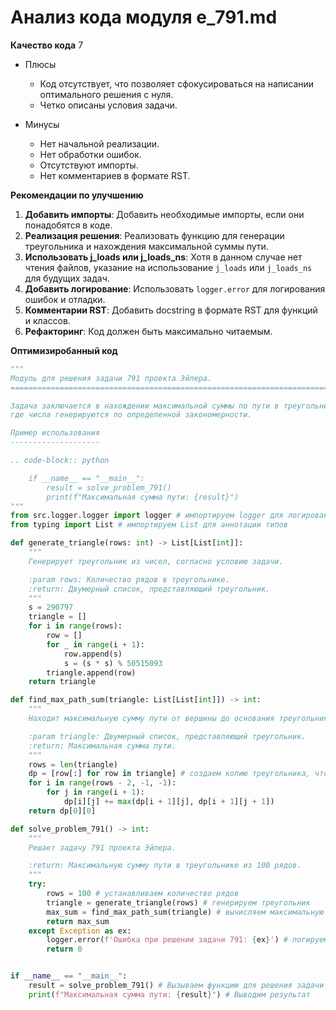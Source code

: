 # Анализ кода модуля e_791.md

**Качество кода**
7
- Плюсы
    - Код отсутствует, что позволяет сфокусироваться на написании оптимального решения с нуля.
    - Четко описаны условия задачи.

- Минусы
    - Нет начальной реализации.
    - Нет обработки ошибок.
    - Отсутствуют импорты.
    - Нет комментариев в формате RST.

**Рекомендации по улучшению**

1.  **Добавить импорты**: Добавить необходимые импорты, если они понадобятся в коде.
2.  **Реализация решения**: Реализовать функцию для генерации треугольника и нахождения максимальной суммы пути.
3.  **Использовать j_loads или j_loads_ns**: Хотя в данном случае нет чтения файлов, указание на использование `j_loads` или `j_loads_ns` для будущих задач.
4.  **Добавить логирование**: Использовать `logger.error` для логирования ошибок и отладки.
5.  **Комментарии RST**: Добавить docstring в формате RST для функций и классов.
6.  **Рефакторинг**: Код должен быть максимально читаемым.

**Оптимизиробанный код**

```python
"""
Модуль для решения задачи 791 проекта Эйлера.
=========================================================================================

Задача заключается в нахождении максимальной суммы по пути в треугольнике,
где числа генерируются по определенной закономерности.

Пример использования
--------------------

.. code-block:: python

    if __name__ == "__main__":
        result = solve_problem_791()
        print(f"Максимальная сумма пути: {result}")
"""
from src.logger.logger import logger # импортируем logger для логирования
from typing import List # импортируем List для аннотации типов

def generate_triangle(rows: int) -> List[List[int]]:
    """
    Генерирует треугольник из чисел, согласно условию задачи.

    :param rows: Количество рядов в треугольнике.
    :return: Двумерный список, представляющий треугольник.
    """
    s = 290797
    triangle = []
    for i in range(rows):
        row = []
        for _ in range(i + 1):
            row.append(s)
            s = (s * s) % 50515093
        triangle.append(row)
    return triangle

def find_max_path_sum(triangle: List[List[int]]) -> int:
    """
    Находит максимальную сумму пути от вершины до основания треугольника.

    :param triangle: Двумерный список, представляющий треугольник.
    :return: Максимальная сумма пути.
    """
    rows = len(triangle)
    dp = [row[:] for row in triangle] # создаем копию треугольника, чтобы не изменять исходный
    for i in range(rows - 2, -1, -1):
        for j in range(i + 1):
            dp[i][j] += max(dp[i + 1][j], dp[i + 1][j + 1])
    return dp[0][0]

def solve_problem_791() -> int:
    """
    Решает задачу 791 проекта Эйлера.

    :return: Максимальную сумму пути в треугольнике из 100 рядов.
    """
    try:
        rows = 100 # устанавливаем количество рядов
        triangle = generate_triangle(rows) # генерируем треугольник
        max_sum = find_max_path_sum(triangle) # вычисляем максимальную сумму
        return max_sum
    except Exception as ex:
        logger.error(f'Ошибка при решении задачи 791: {ex}') # логируем ошибку
        return 0


if __name__ == "__main__":
    result = solve_problem_791() # Вызываем функцию для решения задачи
    print(f"Максимальная сумма пути: {result}") # Выводим результат
```
